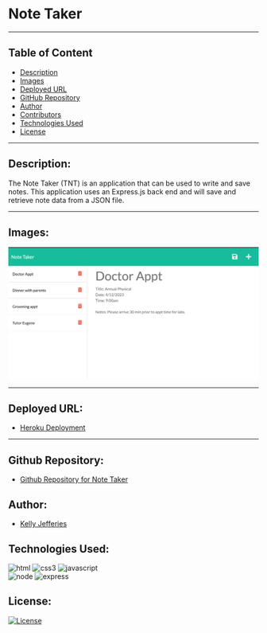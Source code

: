 # Note Taker

-------
## Table of Content

- [Description](#description)
- [Images](#images)
- [Deployed URL](#deployed-url)
- [GitHub Repository](#github-repository)
- [Author](#author)  
- [Contributors](#contributors)
- [Technologies Used](#technologies-used) 
- [License](#license)

-------
## Description:  

The Note Taker (TNT) is an application that can be used to write and save notes. This application uses an Express.js back end and will save and retrieve note data from a JSON file.

-------
## Images:

![Image of deployed Note Taker page](./assets/images/note-taker.jpg)

----
## Deployed URL:

- [Heroku Deployment](https://note-taker-2022-3.herokuapp.com/)
----
## Github Repository:

- [Github Repository for Note Taker](https://github.com/ksjefferies/note-taker)

## Author:

- [Kelly Jefferies](https://github.com/ksjefferies)

## Technologies Used:

![html](https://img.shields.io/badge/HTML5-E34F26?style=for-the-badge&logo=html5&logoColor=white)
![css3](https://img.shields.io/badge/CSS3-1572B6?style=for-the-badge&logo=css3&logoColor=white)
![javascript](https://img.shields.io/badge/JavaScript-323330?style=for-the-badge&logo=javascript&logoColor=F7DF1E)  
![node](https://img.shields.io/badge/Node.js-339933?style=for-the-badge&logo=nodedotjs&logoColor=white)
![express](https://img.shields.io/badge/Express.js-000000?style=for-the-badge&logo=express&logoColor=white)  

## License:

[![License](https://img.shields.io/badge/License-MIT%20License-Green)](http://choosealicense.com/licenses/mit/)